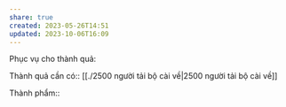 ```yaml
---
share: true
created: 2023-05-26T14:51
updated: 2023-10-06T16:09
---
```

Phục vụ cho thành quả:

Thành quả cần có:: [[./2500 người tải bộ cài về|2500 người tải bộ cài về]]

Thành phẩm::
